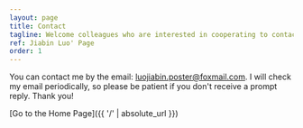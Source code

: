 ```yaml
---
layout: page
title: Contact
tagline: Welcome colleagues who are interested in cooperating to contact me!
ref: Jiabin Luo' Page
order: 1
---
```


You can contact me by the email: luojiabin.poster@foxmail.com. I will check my email periodically, so please be patient if you don't receive a prompt reply. Thank you!

[Go to the Home Page]({{ '/' | absolute_url }})
